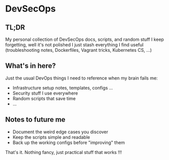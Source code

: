 # DevSecOps

## TL;DR
My personal collection of DevSecOps docs, scripts, and random stuff I keep forgetting, well it's not polished I just stash everything I find useful (troubleshooting notes, Dockerfiles, Vagrant tricks, Kubernetes CS, ...)

## What's in here?

Just the usual DevOps things I need to reference when my brain fails me:

- Infrastructure setup notes, templates, configs ...
- Security stuff I use everywhere
- Random scripts that save time
- ...


## Notes to future me

- Document the weird edge cases you discover
- Keep the scripts simple and readable
- Back up the working configs before "improving" them

That's it. Nothing fancy, just practical stuff that works !!!
